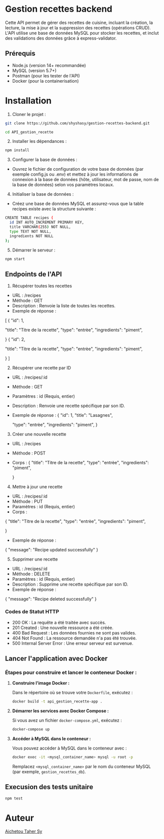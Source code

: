 # Gestion recettes backend 


Cette API permet de gérer des recettes de cuisine, incluant la création, la lecture, la mise à jour et la suppression des recettes (opérations CRUD). L'API utilise une base de données MySQL pour stocker les recettes, et inclut des validations des données grâce à express-validator.

## Prérequis

- Node.js (version 14+ recommandée)
- MySQL (version 5.7+)
- Postman (pour les tester de l'API)
- Docker (pour la containerisation)

# Installation

1. Cloner le projet :

```bash
git clone https://github.com/shyshasy/gestion-recettes-backend.git
```

```bash
cd API_gestion_recette
```

2. Installer les dépendances :

```bash
npm install
```

3. Configurer la base de données :

- Ouvrez le fichier de configuration de votre base de données (par exemple config.js ou .env) et mettez à jour les informations de connexion à la base de données (hôte, utilisateur, mot de passe, nom de la base de données) selon vos paramètres locaux.

4. Initialiser la base de données :

- Créez une base de données MySQL et assurez-vous que la table recipes existe avec la structure suivante :

```bash
CREATE TABLE recipes (
  id INT AUTO_INCREMENT PRIMARY KEY,
  title VARCHAR(255) NOT NULL,
  type TEXT NOT NULL,
  ingredients NOT NULL
);
```

5. Démarrer le serveur :

```bash
npm start
```

## Endpoints de l'API

1. Récupérer toutes les recettes

- URL : /recipes
- Méthode : GET
- Description : Renvoie la liste de toutes les recettes.
- Exemple de réponse :

[
{
"id": 1,
 
  "title": "Titre de la recette",
  "type": "entrèe",
  "ingredients": "piment",
 
  }
{
"id": 2,
 
  "title": "Titre de la recette",
  "type": "entrèe",
  "ingredients": "piment",
 
  }
]

2. Récupérer une recette par ID

- URL : /recipes/:id
- Méthode : GET
- Paramètres : id (Requis, entier)
- Description : Renvoie une recette spécifique par son ID.
- Exemple de réponse :
  {
  "id": 1,
  "title": "Lasagnes",

  "type": "entrèe",
  "ingredients": "piment",
  }

3. Créer une nouvelle recette

- URL : /recipes
- Méthode : POST
- Corps :
  {
  "title": "Titre de la recette",
  "type": "entrèe",
  "ingredients": "piment",
 
  }

4.  Mettre à jour une recette

- URL : /recipes/:id
- Méthode : PUT
- Paramètres : id (Requis, entier)
- Corps :

 {
  "title": "Titre de la recette",
  "type": "entrèe",
  "ingredients": "piment",
 
  }

- Exemple de réponse :

{
"message": "Recipe updated successfully"
}

5. Supprimer une recette

- URL : /recipes/:id
- Méthode : DELETE
- Paramètres : id (Requis, entier)
- Description : Supprime une recette spécifique par son ID.
- Exemple de réponse :

{
"message": "Recipe deleted successfully"
}

### Codes de Statut HTTP

- 200 OK : La requête a été traitée avec succès.
- 201 Created : Une nouvelle ressource a été créée.
- 400 Bad Request : Les données fournies ne sont pas valides.
- 404 Not Found : La ressource demandée n'a pas été trouvée.
- 500 Internal Server Error : Une erreur serveur est survenue.


## Lancer l'application avec Docker

### Étapes pour construire et lancer le conteneur Docker :

1. **Construire l'image Docker :**

   Dans le répertoire où se trouve votre `Dockerfile`, exécutez :

   ```bash
   docker build -t api_gestion_recette-app .

   ```

2. **Démarrer les services avec Docker Compose :**

   Si vous avez un fichier `docker-compose.yml`, exécutez :

   ```bash
   docker-compose up
   ```

3. **Accéder à MySQL dans le conteneur :**

   Vous pouvez accéder à MySQL dans le conteneur avec :

   ```bash
   docker exec -it <mysql_container_name> mysql -u root -p
   ```

   Remplacez `<mysql_container_name>` par le nom du conteneur MySQL (par exemple, `gestion_recettes_db`).

## Execusion des tests unitaire

```bash
npm test
```

# Auteur

[Aichetou Taher Sy ](https://github.com/shyshasy)
